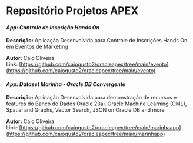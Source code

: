 # Repositório Projetos APEX
#### _App: Controle de Inscrição Hands On_
**Descrição:** Aplicação Desenvolvida para Controle de Inscrições Hands On em Eventos de Marketing  

**Autor:** Caio Oliveira  
Link: [https://github.com/caiogusto2/oracleapex/tree/main/evento](https://github.com/caiogusto2/oracleapex/tree/main/evento)

#### _App: Dataset Marinha - Oracle DB Convergente_
**Descrição:** Aplicação Desenvolvida para demonstração de recursos e features do Banco de Dados Oracle 23ai. Oracle Machine Learning (OML), Spatial and Graphs, Vector Search, JSON on Oracle DB and more 

**Autor:** Caio Oliveira  
Link: [https://github.com/caiogusto2/oracleapex/tree/main/marinhaapp](https://github.com/caiogusto2/oracleapex/tree/main/marinhapp)